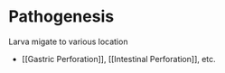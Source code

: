 # Pathogenesis
Larva migate to various location
- [[Gastric Perforation]], [[Intestinal Perforation]], etc.